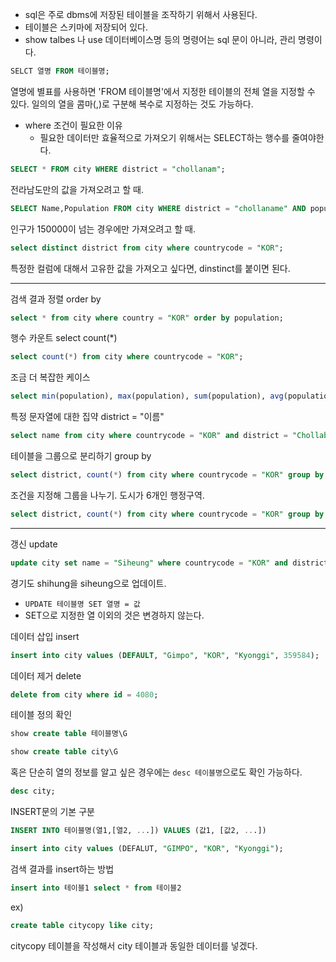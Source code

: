 - sql은 주로 dbms에 저장된 테이블을 조작하기 위해서 사용된다. 
- 테이블은 스키마에 저장되어 있다. 
- show talbes 나 use 데이터베이스명 등의 명령어는 sql 문이 아니라, 관리 명령이다. 


```sql
SELCT 열명 FROM 테이블명;
```

열명에 별표를 사용하면 'FROM 테이블명'에서 지정한 테이블의 전체 열을 지정할 수 있다. 일의의 열을 콤마(,)로 구분해 복수로 지정하는 것도 가능하다. 



- where 조건이 필요한 이유 
	- 필요한 데이터만 효율적으로 가져오기 위해서는 SELECT하는 행수를 줄여야한다. 

```sql
SELECT * FROM city WHERE district = "chollanam";
```
전라남도만의 값을 가져오려고 할 때. 




```sql
SELECT Name,Population FROM city WHERE district = "chollaname" AND population > 150000;
```
인구가 150000이 넘는 경우에만 가져오려고 할 때. 




```sql 
select distinct district from city where countrycode = "KOR";
```
특정한 컬럼에 대해서 고유한 값을 가져오고 싶다면, dinstinct를 붙이면 된다. 


---

검색 결과 정렬  order by 
```sql
select * from city where country = "KOR" order by population;
```


행수 카운트 select count(*)
```sql
select count(*) from city where countrycode = "KOR";
```


조금 더 복잡한 케이스 
```sql
select min(population), max(population), sum(population), avg(population) from city where countrycode = "KOR";
```


특정 문자열에 대한 집약 district = "이름"
```sql
select name from city where countrycode = "KOR" and district = "Chollabuk";
```



테이블을 그룹으로 분리하기 group by 
```sql
select district, count(*) from city where countrycode = "KOR" group by district;
```



조건을 지정해 그룹을 나누기. 도시가 6개인 행정구역. 
```sql
select district, count(*) from city where countrycode = "KOR" group by district having count(*) = 6; 
```


---

갱신  update
```sql
update city set name = "Siheung" where countrycode = "KOR" and district = "Kyonggi" and name = "Shihung";
```
경기도 shihung을 siheung으로 업데이트. 
- `UPDATE 테이블명 SET 열명 = 값`
- SET으로 지정한 열 이외의 것은 변경하지 않는다. 



데이터 삽입 insert 
```sql
insert into city values (DEFAULT, "Gimpo", "KOR", "Kyonggi", 359584);
```


데이터 제거 delete 
```sql
delete from city where id = 4080;
```



테이블 정의 확인 
```sql
show create table 테이블명\G
```

```sql
show create table city\G
```

혹은 단순히 열의 정보를 알고 싶은 경우에는 `desc 테이블명`으로도 확인 가능하다.

```sql
desc city;
```



INSERT문의 기본 구분 
```sql
INSERT INTO 테이블명(열1,[열2, ...]) VALUES (값1, [값2, ...])
```

```sql
insert into city values (DEFALUT, "GIMPO", "KOR", "Kyonggi");
```



검색 결과를 insert하는 방법 
```sql
insert into 테이블1 select * from 테이블2
```


ex) 
```sql
create table citycopy like city;
```
citycopy 테이블을 작성해서 city 테이블과 동일한 데이터를 넣겠다. 






